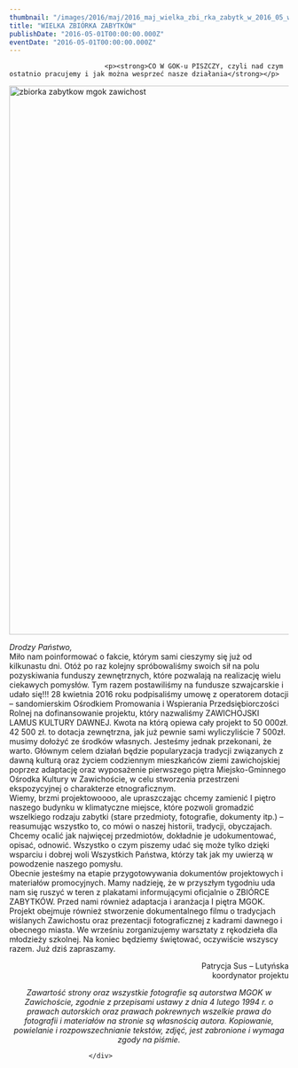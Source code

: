 ```yaml
---
thumbnail: "/images/2016/maj/2016_maj_wielka_zbi_rka_zabytk_w_2016_05_wielka_zbi_rka_zabytk_w_zbiorka-zabytkow-mgok-zawichost.jpg"
title: "WIELKA ZBIÓRKA ZABYTKÓW"
publishDate: "2016-05-01T00:00:00.000Z"
eventDate: "2016-05-01T00:00:00.000Z"
---
```


<div class="entry-content">
							
							<p><strong>CO W GOK-u PISZCZY, czyli nad czym ostatnio pracujemy i jak można wesprzeć nasze działania</strong></p>
<p><img fetchpriority="high" decoding="async" class="aligncenter size-full wp-image-3813" src="/images/2016/maj/2016_maj_wielka_zbi_rka_zabytk_w_2016_05_wielka_zbi_rka_zabytk_w_zbiorka-zabytkow-mgok-zawichost.jpg" alt="zbiorka zabytkow mgok zawichost" width="700" height="990" srcset="/images/2016/maj/2016_maj_wielka_zbi_rka_zabytk_w_2016_05_wielka_zbi_rka_zabytk_w_zbiorka-zabytkow-mgok-zawichost.jpg 700w, /images/2016/maj/zbiorka-zabytkow-mgok-zawichost-212x300.jpg 212w" sizes="(max-width: 700px) 100vw, 700px"></p>
<p><em>Drodzy Państwo,</em><br>
Miło nam poinformować o fakcie, którym sami cieszymy się już od kilkunastu dni. Otóż po raz kolejny spróbowaliśmy swoich sił na polu pozyskiwania funduszy zewnętrznych, które pozwalają na realizację wielu ciekawych pomysłów. Tym razem postawiliśmy na fundusze szwajcarskie i udało się!!! 28 kwietnia 2016 roku podpisaliśmy umowę z operatorem dotacji – sandomierskim Ośrodkiem Promowania i Wspierania Przedsiębiorczości Rolnej na dofinansowanie projektu, który nazwaliśmy ZAWICHOJSKI LAMUS KULTURY DAWNEJ. Kwota na którą opiewa cały projekt to 50 000zł. 42 500 zł. to dotacja zewnętrzna, jak już pewnie sami wyliczyliście 7 500zł. musimy dołożyć ze środków własnych. Jesteśmy jednak przekonani, że warto. Głównym celem działań będzie popularyzacja tradycji związanych z dawną kulturą oraz życiem codziennym mieszkańców ziemi zawichojskiej poprzez adaptację oraz wyposażenie pierwszego piętra Miejsko-Gminnego Ośrodka Kultury w Zawichoście, w celu stworzenia przestrzeni ekspozycyjnej o charakterze etnograficznym.<br>
Wiemy, brzmi projektowoooo, ale upraszczając chcemy zamienić I piętro naszego budynku w klimatyczne miejsce, które pozwoli gromadzić wszelkiego rodzaju zabytki (stare przedmioty, fotografie, dokumenty itp.) – reasumując wszystko to, co mówi o naszej historii, tradycji, obyczajach. Chcemy ocalić jak najwięcej przedmiotów, dokładnie je udokumentować, opisać, odnowić. Wszystko o czym piszemy udać się może tylko dzięki wsparciu i dobrej woli Wszystkich Państwa, którzy tak jak my uwierzą w powodzenie naszego pomysłu.<br>
Obecnie jesteśmy na etapie przygotowywania dokumentów projektowych i materiałów promocyjnych. Mamy nadzieję, że w przyszłym tygodniu uda nam się ruszyć w teren z plakatami informującymi oficjalnie o ZBIÓRCE ZABYTKÓW. Przed nami również adaptacja i aranżacja I piętra MGOK. Projekt obejmuje również stworzenie dokumentalnego filmu o tradycjach wiślanych Zawichostu oraz prezentacji fotograficznej z kadrami dawnego i obecnego miasta. We wrześniu zorganizujemy warsztaty z rękodzieła dla młodzieży szkolnej. Na koniec będziemy świętować, oczywiście wszyscy razem. Już dziś zapraszamy.</p>
<p style="text-align: right;">Patrycja Sus – Lutyńska<br>
koordynator projektu</p>
<p style="text-align: center;"><em>Zawartość strony oraz wszystkie fotografie są autorstwa MGOK w Zawichoście, zgodnie z przepisami ustawy z dnia 4 lutego 1994 r.</em> <em> o prawach autorskich oraz prawach pokrewnych wszelkie prawa do fotografii i materiałów na stronie są własnością autora. Kopiowanie, powielanie i rozpowszechnianie tekstów, zdjęć, jest zabronione i wymaga zgody na piśmie.</em></p>
						
						</div>
